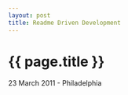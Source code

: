 ```yaml
---
layout: post
title: Readme Driven Development
---
```


{{ page.title }}
================

<p class="meta">23 March 2011 - Philadelphia</p>